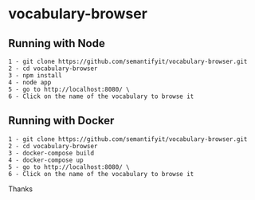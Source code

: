# vocabulary-browser

## Running with Node 
```
1 - git clone https://github.com/semantifyit/vocabulary-browser.git 
2 - cd vocabulary-browser 
3 - npm install 
4 - node app  
5 - go to http://localhost:8080/ \
6 - Click on the name of the vocabulary to browse it 
```

## Running with Docker 
```
1 - git clone https://github.com/semantifyit/vocabulary-browser.git 
2 - cd vocabulary-browser 
3 - docker-compose build 
4 - docker-compose up 
5 - go to http://localhost:8080/ \
6 - Click on the name of the vocabulary to browse it 
```


Thanks